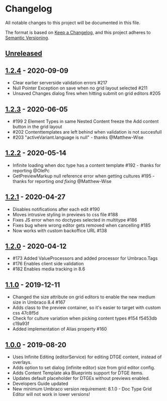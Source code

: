 # Changelog

All notable changes to this project will be documented in this file.

The format is based on [Keep a Changelog](https://keepachangelog.com/en/1.0.0/),
and this project adheres to [Semantic Versioning](https://semver.org/spec/v2.0.0.html).

## [Unreleased]

## [1.2.4] - 2020-09-09
- Clear earlier serverside validation errors #217
- Null Pointer Exception on save when no grid layout selected #211
- Unsaved Changes dialog fires when hitting submit on grid editors #205

## [1.2.3] - 2020-06-05
- #199 2 Element Types in same Nested Content freeze the Add content button in the grid layout
- #202 Contenttemplates are left behind when validation is not succesfull
- #203 "activeVariant.language is null" - thanks @Matthew-Wise

## [1.2.2] - 2020-05-14
- Infinite loading when doc type has a content template #192 - thanks for reporting @OlePc
- GetPreviewMarkup null reference error when getting cultures #195 - thanks for reporting *and fixing* @Matthew-Wise

## [1.2.1] - 2020-04-27
- Disables notifications after each edit #190
- Moves intrusive styling in previews to css file #188
- Fixes JS error when no doctypes selected in multitype #186
- Fixes bug where wrong editor gets removed when cancelling #185
- Now works with custom backoffice URL #138

## [1.2.0] - 2020-04-12
- #173 Added ValueProcessors and added processor for Umbraco.Tags
- #176 Enables client side validation
- #182 Enables media tracking in 8.6

## [1.1.0] - 2019-12-11
- Changed the size attribute on grid editors to enable the new medium size in Umbraco 8.4 #167
- Adds class to the preview container, so it's easier to target with custom css 47c8f5d
- Check for culture variation when picking content types #154 f5453db c19a93f
- Added implementation of Alias property #160

## [1.0.0] - 2019-08-20
- Uses Infinite Editing (editorService) for editing DTGE content, instead of overlays.
- Adds option to set dialog (infinite editor) size from grid editor config.
- Adds Content Template aka Blueprints support for DTGE items.
- Updates default placeholder for DTGEs without previews enabled.
- Developers Guide updated
- New minimum Umbraco version requirement: 8.1.0 - Doc Type Grid Editor will not work in lower versions!

[unreleased]: https://github.com/skttl/umbraco-doc-type-grid-editor/compare/1.2.4...HEAD
[1.2.4]: https://github.com/skttl/umbraco-doc-type-grid-editor/compare/1.2.3...1.2.4
[1.2.3]: https://github.com/skttl/umbraco-doc-type-grid-editor/compare/1.2.2...1.2.3
[1.2.2]: https://github.com/skttl/umbraco-doc-type-grid-editor/compare/1.2.1...1.2.2
[1.2.1]: https://github.com/skttl/umbraco-doc-type-grid-editor/compare/1.2.0...1.2.1
[1.2.0]: https://github.com/skttl/umbraco-doc-type-grid-editor/compare/1.1.0...1.2.0
[1.1.0]: https://github.com/skttl/umbraco-doc-type-grid-editor/compare/1.0.0...1.1.0
[1.0.0]: https://github.com/skttl/umbraco-doc-type-grid-editor/releases/tag/1.0.0
